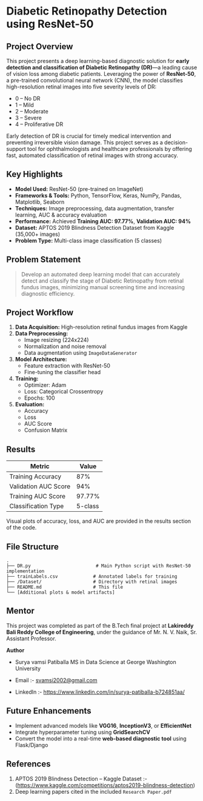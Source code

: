 # Diabetic Retinopathy Detection using ResNet-50

## Project Overview

This project presents a deep learning-based diagnostic solution for **early detection and classification of Diabetic Retinopathy (DR)**—a leading cause of vision loss among diabetic patients. Leveraging the power of **ResNet-50**, a pre-trained convolutional neural network (CNN), the model classifies high-resolution retinal images into five severity levels of DR:  

- 0 – No DR  
- 1 – Mild  
- 2 – Moderate  
- 3 – Severe  
- 4 – Proliferative DR  

Early detection of DR is crucial for timely medical intervention and preventing irreversible vision damage. This project serves as a decision-support tool for ophthalmologists and healthcare professionals by offering fast, automated classification of retinal images with strong accuracy.


## Key Highlights

- **Model Used:** ResNet-50 (pre-trained on ImageNet)  
- **Frameworks & Tools:** Python, TensorFlow, Keras, NumPy, Pandas, Matplotlib, Seaborn  
- **Techniques:** Image preprocessing, data augmentation, transfer learning, AUC & accuracy evaluation  
- **Performance:** Achieved **Training AUC: 97.77%**, **Validation AUC: 94%**  
- **Dataset:** APTOS 2019 Blindness Detection Dataset from Kaggle (35,000+ images)  
- **Problem Type:** Multi-class image classification (5 classes)


## Problem Statement

> Develop an automated deep learning model that can accurately detect and classify the stage of Diabetic Retinopathy from retinal fundus images, minimizing manual screening time and increasing diagnostic efficiency.


## Project Workflow

1. **Data Acquisition:** High-resolution retinal fundus images from Kaggle  
2. **Data Preprocessing:**  
   - Image resizing (224x224)  
   - Normalization and noise removal  
   - Data augmentation using `ImageDataGenerator`  
3. **Model Architecture:**  
   - Feature extraction with ResNet-50  
   - Fine-tuning the classifier head  
4. **Training:**  
   - Optimizer: Adam  
   - Loss: Categorical Crossentropy  
   - Epochs: 100  
5. **Evaluation:**  
   - Accuracy  
   - Loss  
   - AUC Score  
   - Confusion Matrix  


## Results

| Metric               | Value         |
|----------------------|---------------|
| Training Accuracy    | 87%           |
| Validation AUC Score | 94%           |
| Training AUC Score   | 97.77%        |
| Classification Type  | 5-class       |

Visual plots of accuracy, loss, and AUC are provided in the results section of the code.


## File Structure

```
.
├── DR.py                        # Main Python script with ResNet-50 implementation
├── trainLabels.csv             # Annotated labels for training
├── /Dataset/                   # Directory with retinal images
├── README.md                   # This file
└── [Additional plots & model artifacts]
```


## Mentor

This project was completed as part of the B.Tech final project at **Lakireddy Bali Reddy College of Engineering**, under the guidance of Mr. N. V. Naik, Sr. Assistant Professor.

**Author**
  
- Surya vamsi Patiballa
MS in Data Science at George Washington University
  
- Email :- svamsi2002@gmail.com
- LinkedIn :- https://www.linkedin.com/in/surya-patiballa-b724851aa/


## Future Enhancements

- Implement advanced models like **VGG16**, **InceptionV3**, or **EfficientNet**  
- Integrate hyperparameter tuning using **GridSearchCV**  
- Convert the model into a real-time **web-based diagnostic tool** using Flask/Django


## References

1. APTOS 2019 Blindness Detection – Kaggle Dataset :- (https://www.kaggle.com/competitions/aptos2019-blindness-detection)  
2. Deep learning papers cited in the included `Research Paper.pdf`
